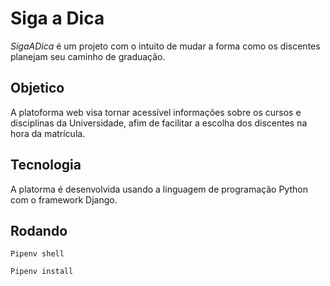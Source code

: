 # Siga a Dica

_SigaADica_ é um projeto com o intuito de mudar a forma como os discentes planejam seu caminho de graduação.

## Objetico
A platoforma web visa tornar acessível informações sobre os cursos e disciplinas da Universidade, afim de facilitar a escolha dos discentes na hora da matrícula.

## Tecnologia
A platorma é desenvolvida usando a linguagem de programação Python com o framework Django.
 
## Rodando

` Pipenv shell ` 

` Pipenv install `
